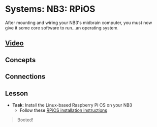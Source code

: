 # Systems: NB3: RPiOS
After mounting and wiring your NB3's midbrain computer, you must now give it some core software to run...an operating system.

## [Video]()

## Concepts

## Connections

## Lesson

- **Task**: Install the Linux-based Raspberry Pi OS on your NB3
    - Follow these [RPiOS installation instructions](../../../boxes/systems/rpios/README.md)
> Booted!
